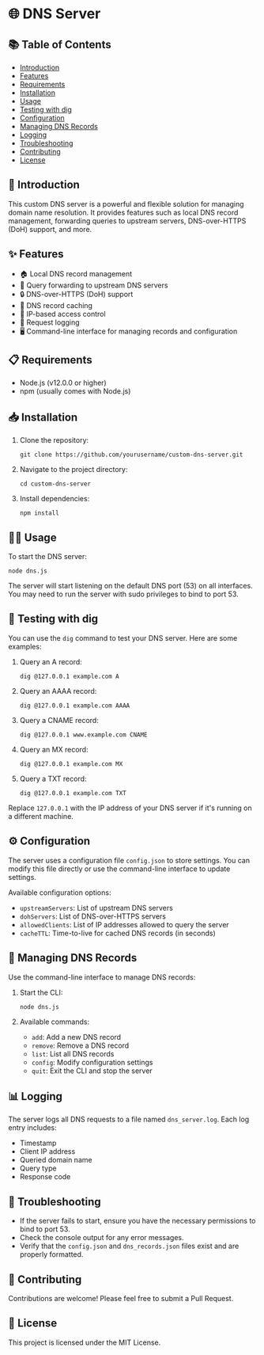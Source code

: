 # 🌐 DNS Server

## 📚 Table of Contents
- [Introduction](#introduction)
- [Features](#features)
- [Requirements](#requirements)
- [Installation](#installation)
- [Usage](#usage)
- [Testing with dig](#testing-with-dig)
- [Configuration](#configuration)
- [Managing DNS Records](#managing-dns-records)
- [Logging](#logging)
- [Troubleshooting](#troubleshooting)
- [Contributing](#contributing)
- [License](#license)

## 🚀 Introduction

This custom DNS server is a powerful and flexible solution for managing domain name resolution. It provides features such as local DNS record management, forwarding queries to upstream servers, DNS-over-HTTPS (DoH) support, and more.

## ✨ Features

- 🏠 Local DNS record management
- 🔄 Query forwarding to upstream DNS servers
- 🔒 DNS-over-HTTPS (DoH) support
- 💾 DNS record caching
- 🔐 IP-based access control
- 📝 Request logging
- 🖥️ Command-line interface for managing records and configuration

## 📋 Requirements

- Node.js (v12.0.0 or higher)
- npm (usually comes with Node.js)

## 📥 Installation

1. Clone the repository:
   ```
   git clone https://github.com/yourusername/custom-dns-server.git
   ```

2. Navigate to the project directory:
   ```
   cd custom-dns-server
   ```

3. Install dependencies:
   ```
   npm install
   ```

## 🏃‍♂️ Usage

To start the DNS server:

```
node dns.js
```

The server will start listening on the default DNS port (53) on all interfaces. You may need to run the server with sudo privileges to bind to port 53.

## 🧪 Testing with dig

You can use the `dig` command to test your DNS server. Here are some examples:

1. Query an A record:
   ```
   dig @127.0.0.1 example.com A
   ```

2. Query an AAAA record:
   ```
   dig @127.0.0.1 example.com AAAA
   ```

3. Query a CNAME record:
   ```
   dig @127.0.0.1 www.example.com CNAME
   ```

4. Query an MX record:
   ```
   dig @127.0.0.1 example.com MX
   ```

5. Query a TXT record:
   ```
   dig @127.0.0.1 example.com TXT
   ```

Replace `127.0.0.1` with the IP address of your DNS server if it's running on a different machine.

## ⚙️ Configuration

The server uses a configuration file `config.json` to store settings. You can modify this file directly or use the command-line interface to update settings.

Available configuration options:
- `upstreamServers`: List of upstream DNS servers
- `dohServers`: List of DNS-over-HTTPS servers
- `allowedClients`: List of IP addresses allowed to query the server
- `cacheTTL`: Time-to-live for cached DNS records (in seconds)

## 📝 Managing DNS Records

Use the command-line interface to manage DNS records:

1. Start the CLI:
   ```
   node dns.js
   ```

2. Available commands:
   - `add`: Add a new DNS record
   - `remove`: Remove a DNS record
   - `list`: List all DNS records
   - `config`: Modify configuration settings
   - `quit`: Exit the CLI and stop the server

## 📊 Logging

The server logs all DNS requests to a file named `dns_server.log`. Each log entry includes:
- Timestamp
- Client IP address
- Queried domain name
- Query type
- Response code

## 🔧 Troubleshooting

- If the server fails to start, ensure you have the necessary permissions to bind to port 53.
- Check the console output for any error messages.
- Verify that the `config.json` and `dns_records.json` files exist and are properly formatted.

## 🤝 Contributing

Contributions are welcome! Please feel free to submit a Pull Request.

## 📄 License

This project is licensed under the MIT License.